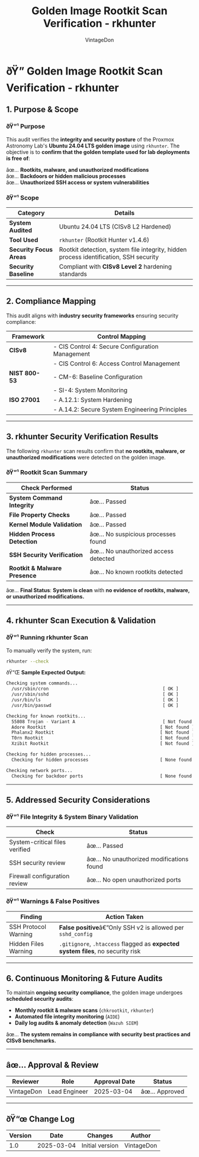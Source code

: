 ﻿---
title: "Golden Image Rootkit Scan Verification - rkhunter"
description: "Verification of the Proxmox Astronomy Lab's golden image using rkhunter to confirm system integrity and absence of rootkits, malware, and unauthorized modifications."
author: "VintageDon"
tags: ["CISv8", "Rootkit Detection", "System Integrity", "Security Audit", "Linux Security"]
category: "Security Audits"
kb_type: "Audit Report"
version: "1.0"
status: "Final"
last_updated: "2025-03-04"
---

# **ðŸ” Golden Image Rootkit Scan Verification - rkhunter**

## **1. Purpose & Scope**  

### **ðŸ”¹ Purpose**  

This audit verifies the **integrity and security posture** of the Proxmox Astronomy Lab's **Ubuntu 24.04 LTS golden image** using `rkhunter`. The objective is to **confirm that the golden template used for lab deployments is free of**:  

âœ… **Rootkits, malware, and unauthorized modifications**  
âœ… **Backdoors or hidden malicious processes**  
âœ… **Unauthorized SSH access or system vulnerabilities**  

### **ðŸ”¹ Scope**  

| **Category**             | **Details** |
|--------------------------|------------|
| **System Audited**       | Ubuntu 24.04 LTS (CISv8 L2 Hardened) |
| **Tool Used**            | `rkhunter` (Rootkit Hunter v1.4.6) |
| **Security Focus Areas** | Rootkit detection, system file integrity, hidden process identification, SSH security |
| **Security Baseline**    | Compliant with **CISv8 Level 2** hardening standards |

---

## **2. Compliance Mapping**  

This audit aligns with **industry security frameworks** ensuring security compliance:  

| **Framework**    | **Control Mapping** |  
|-----------------|---------------------|  
| **CISv8**       | - CIS Control 4: Secure Configuration Management  |
|                 | - CIS Control 6: Access Control Management  |
| **NIST 800-53** | - CM-6: Baseline Configuration  |
|                 | - SI-4: System Monitoring  |
| **ISO 27001**   | - A.12.1: System Hardening  |
|                 | - A.14.2: Secure System Engineering Principles |

---

## **3. rkhunter Security Verification Results**  

The following `rkhunter` scan results confirm that **no rootkits, malware, or unauthorized modifications** were detected on the golden image.

### **ðŸ”¹ Rootkit Scan Summary**  

| **Check Performed**                    | **Status** |
|-----------------------------------------|------------|
| **System Command Integrity**           | âœ… Passed |
| **File Property Checks**               | âœ… Passed |
| **Kernel Module Validation**           | âœ… Passed |
| **Hidden Process Detection**           | âœ… No suspicious processes found |
| **SSH Security Verification**          | âœ… No unauthorized access detected |
| **Rootkit & Malware Presence**         | âœ… No known rootkits detected |

âœ… **Final Status**: **System is clean** with **no evidence of rootkits, malware, or unauthorized modifications.**

---

## **4. rkhunter Scan Execution & Validation**  

### **ðŸ”¹ Running rkhunter Scan**  

To manually verify the system, run:

```bash
rkhunter --check
```

ðŸ“Œ **Sample Expected Output:**

```bash
Checking system commands...
  /usr/sbin/cron                                           [ OK ]
  /usr/sbin/sshd                                           [ OK ]
  /usr/bin/ls                                              [ OK ]
  /usr/bin/passwd                                          [ OK ]

Checking for known rootkits...
  55808 Trojan - Variant A                                 [ Not found ]
  Adore Rootkit                                           [ Not found ]
  Phalanx2 Rootkit                                        [ Not found ]
  T0rn Rootkit                                            [ Not found ]
  Xzibit Rootkit                                          [ Not found ]

Checking for hidden processes...
  Checking for hidden processes                           [ None found ]

Checking network ports...
  Checking for backdoor ports                             [ None found ]
```

---

## **5. Addressed Security Considerations**  

### **ðŸ”¹ File Integrity & System Binary Validation**  

| **Check**               | **Status** |  
|-------------------------|-----------|  
| System-critical files verified | âœ… Passed |  
| SSH security review | âœ… No unauthorized modifications found |  
| Firewall configuration review | âœ… No open unauthorized ports |

### **ðŸ”¹ Warnings & False Positives**  

| **Finding**            | **Action Taken** |  
|------------------------|-----------------|  
| SSH Protocol Warning   | **False positive**â€”Only SSH v2 is allowed per `sshd_config` |  
| Hidden Files Warning   | `.gitignore`, `.htaccess` flagged as **expected system files**, no security risk |

---

## **6. Continuous Monitoring & Future Audits**  

To maintain **ongoing security compliance**, the golden image undergoes **scheduled security audits**:

- **Monthly rootkit & malware scans** (`chkrootkit`, `rkhunter`)  
- **Automated file integrity monitoring** (`AIDE`)  
- **Daily log audits & anomaly detection** (`Wazuh SIEM`)  

âœ… **The system remains in compliance with security best practices and CISv8 benchmarks.**  

---

## **âœ… Approval & Review**  

| **Reviewer** | **Role** | **Approval Date** | **Status** |
|-------------|---------|------------------|------------|
| VintageDon | Lead Engineer | 2025-03-04 | âœ… Approved |

---

## **ðŸ“œ Change Log**  

| **Version** | **Date** | **Changes** | **Author** |
|------------|---------|-------------|------------|
| 1.0 | 2025-03-04 | Initial version | VintageDon |

